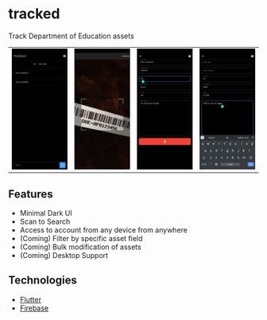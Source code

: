 # tracked

Track Department of Education assets

|                                 |                                 |                                 |                                 |
| ------------------------------- | ------------------------------- | ------------------------------- | ------------------------------- |
| ![ss](./docs/screenshots/1.jpg) | ![ss](./docs/screenshots/2.jpg) | ![ss](./docs/screenshots/4.jpg) | ![ss](./docs/screenshots/5.jpg) |

## Features

- Minimal Dark UI
- Scan to Search
- Access to account from any device from anywhere
- (Coming) Filter by specific asset field
- (Coming) Bulk modification of assets
- (Coming) Desktop Support

## Technologies

- [Flutter](https://flutter.dev)
- [Firebase](http://firebase.google.com)
